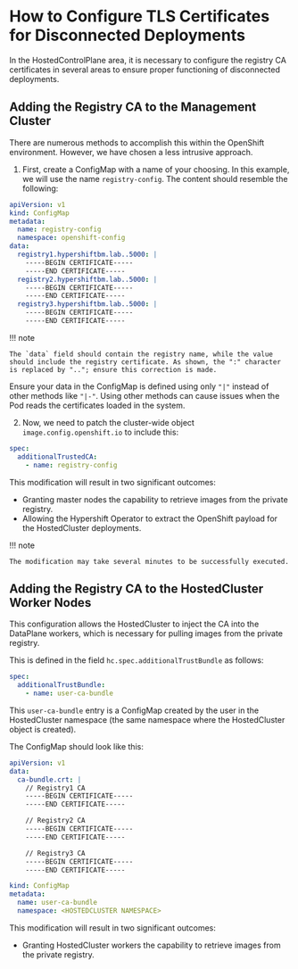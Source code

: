 # How to Configure TLS Certificates for Disconnected Deployments

In the HostedControlPlane area, it is necessary to configure the registry CA certificates in several areas to ensure proper functioning of disconnected deployments.

## Adding the Registry CA to the Management Cluster

There are numerous methods to accomplish this within the OpenShift environment. However, we have chosen a less intrusive approach.

1. First, create a ConfigMap with a name of your choosing. In this example, we will use the name `registry-config`. The content should resemble the following:

```yaml
apiVersion: v1
kind: ConfigMap
metadata:
  name: registry-config
  namespace: openshift-config
data:
  registry1.hypershiftbm.lab..5000: |
    -----BEGIN CERTIFICATE-----
    -----END CERTIFICATE-----
  registry2.hypershiftbm.lab..5000: |
    -----BEGIN CERTIFICATE-----
    -----END CERTIFICATE-----
  registry3.hypershiftbm.lab..5000: |
    -----BEGIN CERTIFICATE-----
    -----END CERTIFICATE-----
```

!!! note

    The `data` field should contain the registry name, while the value should include the registry certificate. As shown, the ":" character is replaced by ".."; ensure this correction is made.

Ensure your data in the ConfigMap is defined using only `"|"` instead of other methods like `"|-"`. Using other methods can cause issues when the Pod reads the certificates loaded in the system.

2. Now, we need to patch the cluster-wide object `image.config.openshift.io` to include this:

```yaml
spec:
  additionalTrustedCA:
    - name: registry-config
```

This modification will result in two significant outcomes:

- Granting master nodes the capability to retrieve images from the private registry.
- Allowing the Hypershift Operator to extract the OpenShift payload for the HostedCluster deployments.

!!! note

    The modification may take several minutes to be successfully executed.

## Adding the Registry CA to the HostedCluster Worker Nodes

This configuration allows the HostedCluster to inject the CA into the DataPlane workers, which is necessary for pulling images from the private registry.

This is defined in the field `hc.spec.additionalTrustBundle` as follows:

```yaml
spec:
  additionalTrustBundle:
    - name: user-ca-bundle
```

This `user-ca-bundle` entry is a ConfigMap created by the user in the HostedCluster namespace (the same namespace where the HostedCluster object is created).

The ConfigMap should look like this:

```yaml
apiVersion: v1
data:
  ca-bundle.crt: |
    // Registry1 CA
    -----BEGIN CERTIFICATE-----
    -----END CERTIFICATE-----

    // Registry2 CA
    -----BEGIN CERTIFICATE-----
    -----END CERTIFICATE-----

    // Registry3 CA
    -----BEGIN CERTIFICATE-----
    -----END CERTIFICATE-----

kind: ConfigMap
metadata:
  name: user-ca-bundle
  namespace: <HOSTEDCLUSTER NAMESPACE>
```

This modification will result in two significant outcomes:

- Granting HostedCluster workers the capability to retrieve images from the private registry.